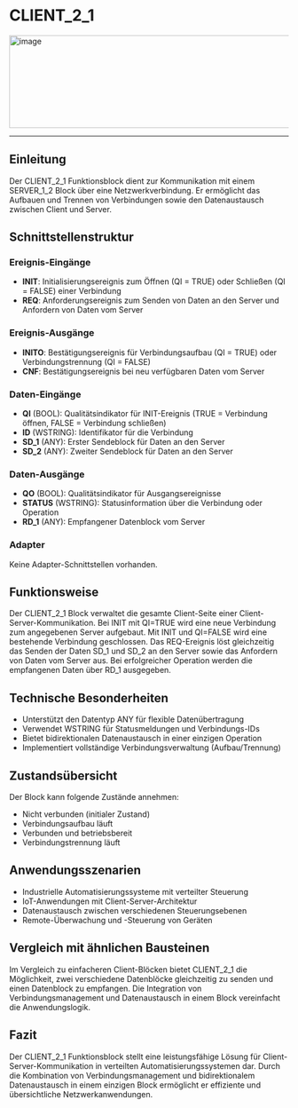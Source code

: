 # CLIENT_2_1

<img width="1295" height="167" alt="image" src="https://github.com/user-attachments/assets/988495a6-1be4-41f0-9d85-c324b87e7290" />

* * * * * * * * * *

## Einleitung
Der CLIENT_2_1 Funktionsblock dient zur Kommunikation mit einem SERVER_1_2 Block über eine Netzwerkverbindung. Er ermöglicht das Aufbauen und Trennen von Verbindungen sowie den Datenaustausch zwischen Client und Server.

## Schnittstellenstruktur

### **Ereignis-Eingänge**
- **INIT**: Initialisierungsereignis zum Öffnen (QI = TRUE) oder Schließen (QI = FALSE) einer Verbindung
- **REQ**: Anforderungsereignis zum Senden von Daten an den Server und Anfordern von Daten vom Server

### **Ereignis-Ausgänge**
- **INITO**: Bestätigungsereignis für Verbindungsaufbau (QI = TRUE) oder Verbindungstrennung (QI = FALSE)
- **CNF**: Bestätigungsereignis bei neu verfügbaren Daten vom Server

### **Daten-Eingänge**
- **QI** (BOOL): Qualitätsindikator für INIT-Ereignis (TRUE = Verbindung öffnen, FALSE = Verbindung schließen)
- **ID** (WSTRING): Identifikator für die Verbindung
- **SD_1** (ANY): Erster Sendeblock für Daten an den Server
- **SD_2** (ANY): Zweiter Sendeblock für Daten an den Server

### **Daten-Ausgänge**
- **QO** (BOOL): Qualitätsindikator für Ausgangsereignisse
- **STATUS** (WSTRING): Statusinformation über die Verbindung oder Operation
- **RD_1** (ANY): Empfangener Datenblock vom Server

### **Adapter**
Keine Adapter-Schnittstellen vorhanden.

## Funktionsweise
Der CLIENT_2_1 Block verwaltet die gesamte Client-Seite einer Client-Server-Kommunikation. Bei INIT mit QI=TRUE wird eine neue Verbindung zum angegebenen Server aufgebaut. Mit INIT und QI=FALSE wird eine bestehende Verbindung geschlossen. Das REQ-Ereignis löst gleichzeitig das Senden der Daten SD_1 und SD_2 an den Server sowie das Anfordern von Daten vom Server aus. Bei erfolgreicher Operation werden die empfangenen Daten über RD_1 ausgegeben.

## Technische Besonderheiten
- Unterstützt den Datentyp ANY für flexible Datenübertragung
- Verwendet WSTRING für Statusmeldungen und Verbindungs-IDs
- Bietet bidirektionalen Datenaustausch in einer einzigen Operation
- Implementiert vollständige Verbindungsverwaltung (Aufbau/Trennung)

## Zustandsübersicht
Der Block kann folgende Zustände annehmen:
- Nicht verbunden (initialer Zustand)
- Verbindungsaufbau läuft
- Verbunden und betriebsbereit
- Verbindungstrennung läuft

## Anwendungsszenarien
- Industrielle Automatisierungssysteme mit verteilter Steuerung
- IoT-Anwendungen mit Client-Server-Architektur
- Datenaustausch zwischen verschiedenen Steuerungsebenen
- Remote-Überwachung und -Steuerung von Geräten

## Vergleich mit ähnlichen Bausteinen
Im Vergleich zu einfacheren Client-Blöcken bietet CLIENT_2_1 die Möglichkeit, zwei verschiedene Datenblöcke gleichzeitig zu senden und einen Datenblock zu empfangen. Die Integration von Verbindungsmanagement und Datenaustausch in einem Block vereinfacht die Anwendungslogik.

## Fazit
Der CLIENT_2_1 Funktionsblock stellt eine leistungsfähige Lösung für Client-Server-Kommunikation in verteilten Automatisierungssystemen dar. Durch die Kombination von Verbindungsmanagement und bidirektionalem Datenaustausch in einem einzigen Block ermöglicht er effiziente und übersichtliche Netzwerkanwendungen.
